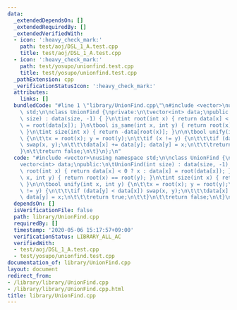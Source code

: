 ```yaml
---
data:
  _extendedDependsOn: []
  _extendedRequiredBy: []
  _extendedVerifiedWith:
  - icon: ':heavy_check_mark:'
    path: test/aoj/DSL_1_A.test.cpp
    title: test/aoj/DSL_1_A.test.cpp
  - icon: ':heavy_check_mark:'
    path: test/yosupo/unionfind.test.cpp
    title: test/yosupo/unionfind.test.cpp
  _pathExtension: cpp
  _verificationStatusIcon: ':heavy_check_mark:'
  attributes:
    links: []
  bundledCode: "#line 1 \"library/UnionFind.cpp\"\n#include <vector>\nusing namespace\
    \ std;\n\nclass UnionFind {\nprivate:\n\tvector<int> data;\npublic:\n\tUnionFind(int\
    \ size) : data(size, -1) { }\n\tint root(int x) { return data[x] < 0 ? x : data[x]\
    \ = root(data[x]); }\n\tbool is_same(int x, int y) { return root(x) == root(y);\
    \ }\n\tint size(int x) { return -data[root(x)]; }\n\n\tbool unify(int x, int y)\
    \ {\n\t\tx = root(x); y = root(y);\n\t\tif (x != y) {\n\t\t\tif (data[y] < data[x])\
    \ swap(x, y);\n\t\t\tdata[x] += data[y]; data[y] = x;\n\t\t\treturn true;\n\t\t\
    }\n\t\treturn false;\n\t}\n};\n"
  code: "#include <vector>\nusing namespace std;\n\nclass UnionFind {\nprivate:\n\t\
    vector<int> data;\npublic:\n\tUnionFind(int size) : data(size, -1) { }\n\tint\
    \ root(int x) { return data[x] < 0 ? x : data[x] = root(data[x]); }\n\tbool is_same(int\
    \ x, int y) { return root(x) == root(y); }\n\tint size(int x) { return -data[root(x)];\
    \ }\n\n\tbool unify(int x, int y) {\n\t\tx = root(x); y = root(y);\n\t\tif (x\
    \ != y) {\n\t\t\tif (data[y] < data[x]) swap(x, y);\n\t\t\tdata[x] += data[y];\
    \ data[y] = x;\n\t\t\treturn true;\n\t\t}\n\t\treturn false;\n\t}\n};\n"
  dependsOn: []
  isVerificationFile: false
  path: library/UnionFind.cpp
  requiredBy: []
  timestamp: '2020-05-06 15:17:57+09:00'
  verificationStatus: LIBRARY_ALL_AC
  verifiedWith:
  - test/aoj/DSL_1_A.test.cpp
  - test/yosupo/unionfind.test.cpp
documentation_of: library/UnionFind.cpp
layout: document
redirect_from:
- /library/library/UnionFind.cpp
- /library/library/UnionFind.cpp.html
title: library/UnionFind.cpp
---
```


